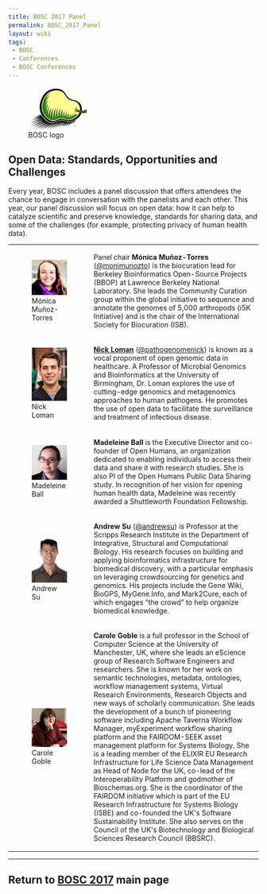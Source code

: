```yaml
---
title: BOSC 2017 Panel
permalink: BOSC_2017_Panel
layout: wiki
tags:
 - BOSC
 - Conferences
 - BOSC Conferences
---
```


<figure>
<img src="Pear.png" title="BOSC logo" width="120" />
<figcaption>BOSC logo</figcaption>
</figure>

## Open Data: Standards, Opportunities and Challenges

Every year, BOSC includes a panel discussion that offers attendees the
chance to engage in conversation with the panelists and each other. This
year, our panel discussion will focus on open data: how it can help to
catalyze scientific and preserve knowledge, standards for sharing data,
and some of the challenges (for example, protecting privacy of human
health data).

<table>
<tbody>
<tr class="odd">
<td><figure>
<img src="monica-munoz-torres.jpg" title="Mónica Muñoz-Torres"
width="120" />
<figcaption>Mónica Muñoz-Torres</figcaption>
</figure></td>
<td><p>Panel chair <strong>Mónica Muñoz-Torres</strong> (<a
href="https://twitter.com/monimunozto">@monimunozto</a>) is the
biocuration lead for Berkeley Bioinformatics Open-Source Projects (BBOP)
at Lawrence Berkeley National Laboratory. She leads the Community
Curation group within the global initiative to sequence and annotate the
genomes of 5,000 arthropods (i5K Initiative) and is the chair of the
International Society for Biocuration (ISB).</p></td>
</tr>
<tr class="even">
<td><figure>
<img src="NickLoman.jpg" title="Nick Loman" width="120" />
<figcaption>Nick Loman</figcaption>
</figure></td>
<td><p><strong><a href="http://lab.loman.net/about/">Nick
Loman</a></strong> (<a
href="https://twitter.com/pathogenomenick">@pathogenomenick</a>) is
known as a vocal proponent of open genomic data in healthcare. A
Professor of Microbial Genomics and Bioinformatics at the University of
Birmingham, Dr. Loman explores the use of cutting-edge genomics and
metagenomics approaches to human pathogens. He promotes the use of open
data to facilitate the surveillance and treatment of infectious
disease.</p></td>
</tr>
<tr class="odd">
<td><figure>
<img src="Madeleine-Ball.jpg" title="Madeleine Ball" width="120" />
<figcaption>Madeleine Ball</figcaption>
</figure></td>
<td><p><strong>Madeleine Ball</strong> is the Executive Director and
co-founder of Open Humans, an organization dedicated to enabling
individuals to access their data and share it with research studies. She
is also PI of the Open Humans Public Data Sharing study. In recognition
of her vision for opening human health data, Madeleine was recently
awarded a Shuttleworth Foundation Fellowship.</p></td>
</tr>
<tr class="even">
<td><figure>
<img src="andrew-su.jpg" title="Andrew Su" width="120" />
<figcaption>Andrew Su</figcaption>
</figure></td>
<td><p><strong>Andrew Su</strong> (<a
href="https://twitter.com/andrewsu">@andrewsu</a>) is Professor at the
Scripps Research Institute in the Department of Integrative, Structural
and Computational Biology. His research focuses on building and applying
bioinformatics infrastructure for biomedical discovery, with a
particular emphasis on leveraging crowdsourcing for genetics and
genomics. His projects include the Gene Wiki, BioGPS, MyGene.Info, and
Mark2Cure, each of which engages “the crowd” to help organize biomedical
knowledge.</p></td>
</tr>
<tr class="odd">
<td><figure>
<img src="carole-goble.jpg" title="Carole Goble" width="120" />
<figcaption>Carole Goble</figcaption>
</figure></td>
<td><p><strong>Carole Goble</strong> is a full professor in the School
of Computer Science at the University of Manchester, UK, where she leads
an eScience group of Research Software Engineers and researchers. She is
known for her work on semantic technologies, metadata, ontologies,
workflow management systems, Virtual Research Environments, Research
Objects and new ways of scholarly communication. She leads the
development of a bunch of pioneering software including Apache Taverna
Workflow Manager, myExperiment workflow sharing platform and the
FAIRDOM-SEEK asset management platform for Systems Biology. She is a
leading member of the ELIXIR EU Research Infrastructure for Life Science
Data Management as Head of Node for the UK, co-lead of the
Interoperability Platform and godmother of Bioschemas.org. She is the
coordinator of the FAIRDOM initiative which is part of the EU Research
Infrastructure for Systems Biology (ISBE) and co-founded the UK's
Software Sustainability Institute. She also serves on the Council of the
UK's Biotechnology and Biological Sciences Research Council
(BBSRC).</p></td>
</tr>
</tbody>
</table>

------------------------------------------------------------------------

## Return to [BOSC 2017](BOSC_2017 "wikilink") main page

